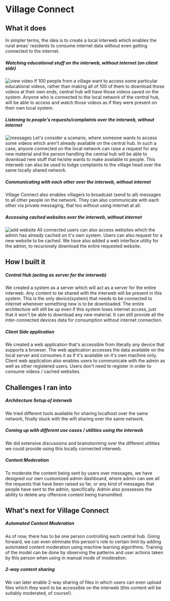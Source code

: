 # Village Connect
<!--## Inspiration-->


## What it does
In simpler terms, the idea is to create a local interweb which enables the rural areas' residents to consume internet data without even getting connected to the internet.
##### Watching educational stuff on the interweb, without internet (on client side)
![view video](http://sahildua.com/inout-img/videos.png)
If 100 people from a village want to access some particular educational videos, rather than making all of 100 of them to download those videos at their own ends, central hub will have those videos saved on the system. Anyone who is connected to the local network of the central hub, will be able to access and watch those videos as if they were present on their own local system.
##### Listening to people's requests/complaints over the interweb, without internet
![messages](http://sahildua.com/inout-img/messages.png)
Let's consider a scenario, where someone wants to access some videos which aren't already available on the central hub. In such a case, anyone connected on the local network can raise a request for any new material and the person handling the central hub will be able to download new stuff that he/she wants to make available to people.
This interweb can also be used to lodge complaints to the village head over the same locally shared network.
##### Communicating with each other over the interweb, without internet
Village Connect also enables villagers to broadcast (send to all) messages to all other people on the network. They can also communicate with each other via private messaging, that too without using internet at all.
##### Accessing cached websites over the interweb, without internet
![add website](http://sahildua.com/inout-img/website.png)
All connected users can also access websites which the admin has already cached on it's own system. Users can also request for a new website to be cached. We have also added a web interface utility for the admin, to recursively download the entire requested website.

## How I built it
##### Central Hub (acting as server for the interweb)
We created a system as a server which will act as a server for the entire interweb. Any content to be shared with the interweb will be present in this system. This is the only device(system) that needs to be connected to internet whenever something new is to be downloaded. The entire architecture will still be up even if this system loses internet access, just that it won't be able to download any new material. It can still provide all the inter-connected devices data for consumption without internet connection.
##### Client Side application
We created a web application that's accessible from literally any device that supports a browser. The web application accesses the data available on the local server and consumes it as if it's available on it's own machine only. Client web application also enables users to communicate with the admin as well as other registered users. Users don't need to register in order to consume videos / cached websites.

## Challenges I ran into
##### Architecture Setup of interweb
We tried different tools available for sharing localhost over the same network, finally stuck with the wifi sharing over the same network.
##### Coming up with different use cases / utilities using the interweb
We did extensive discussions and brainstorming over the different utilities we could provide using this locally connected interweb.
##### Content Moderation
To moderate the content being sent by users over messages, we have designed our own customized admin dashboard, where admin can see all the requests that have been raised so far, or any kind of messages that people have sent to the admin, specifically. Admin also possesses the ability to delete any offensive content being transmitted.

<!--## Accomplishments that I'm proud of-->

## What's next for Village Connect
##### Automated Content Moderation
As of now, there has to be one person controlling each central hub. Going forward, we can even eliminate this person's role to certain limit by adding automated content moderation using machine learning algorithms. Training of the model can be done by observing the patterns and user actions taken by this person when using in manual mode of moderation.
##### 2-way content sharing
We can later enable 2-way sharing of files in which users can even upload files which they want to be accessible on the interweb (this content will be suitably moderated, of course!).
